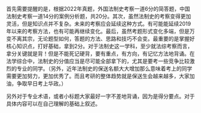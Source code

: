 首先需要提醒的是，根据2022年真题，外国法制史考察一道6分的简答题，中国法制史考察一道14分的案例分析题，共20分。其次，虽然法制史的考察变得更加灵活，但是知识点并不复杂。未来的考察应会延续这种方式。有可能能延续2019年以来的考察方法，也有可能再继续变化。最后，虽然考题形式变化多端，但是万变不离其宗，无论题型如何，答题的方法、思路和技巧不会变。最重要的是掌握好核心知识点，打好基础，拿到2分。对于法制史这一学科，至少就法综考察而言，拿分关键就是背！但是不能死记硬背，要有重点，有方向，有记忆方法地背诵。在法学综合中，法制史的分值应当是尽可能全部拿下的，尤其是要考一些竞争比较激烈的专业的同学。（另外，近年法制史的保送名额大大增加那么意味着考上的同学需要更加努力，更加优秀了。而且考研的整体趋势就是保送生会越来越多，大家加油，争取早日考上华政。）

另外对于专业术语，或者小标题大家最好一字不差地背诵，因为是得分要点。对于具体内容可以在自己理解的基础上叙述。